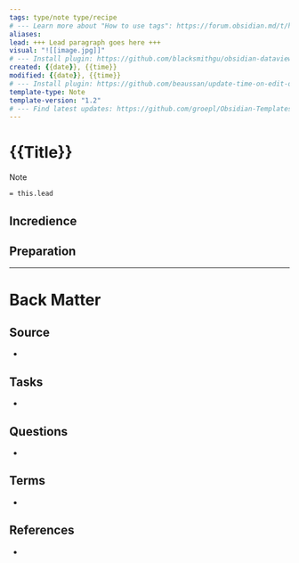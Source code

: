 ```yaml
---
tags: type/note type/recipe 
# --- Learn more about "How to use tags": https://forum.obsidian.md/t/how-to-use-tags/
aliases:
lead: +++ Lead paragraph goes here +++
visual: "![[image.jpg]]"
# --- Install plugin: https://github.com/blacksmithgu/obsidian-dataview
created: {{date}}, {{time}}
modified: {{date}}, {{time}}
# --- Install plugin: https://github.com/beaussan/update-time-on-edit-obsidian
template-type: Note
template-version: "1.2"
# --- Find latest updates: https://github.com/groepl/Obsidian-Templates
---
```


# {{Title}}

<!-- Main content of my thoughts really -->

> [!Note]
> `= this.lead`

## Incredience


## Preparation


---
# Back Matter
## Source
<!-- Always keep a link to the source- --> 
- 

## Tasks
<!-- What remains to be done with this note? --> 
- 

## Questions
<!-- What remains for you to consider? --> 
- 

## Terms
<!-- Links to definition pages -->
- 

## References
<!-- Links to pages not referenced in the content -->
- 